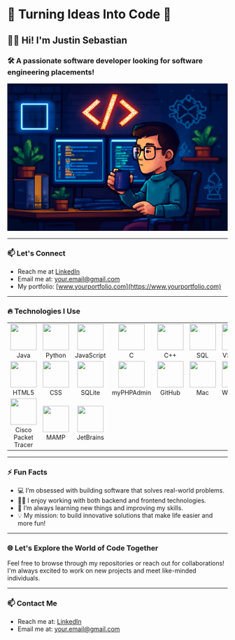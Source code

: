 # 🌟 **Turning Ideas Into Code** 🌟

## 👨‍💻 **Hi! I'm Justin Sebastian**
### 🛠 **A passionate software developer looking for software engineering placements!**
  
![Coding Animation](https://raw.githubusercontent.com/Jseb0/jseb0/refs/heads/main/ChatGPT%20Image%20May%207%2C%202025%2C%2002_54_33%20PM.png)

---

### 📫 **Let's Connect**  
- Reach me at [LinkedIn](https://www.linkedin.com/in/yourprofile)
- Email me at: [your.email@gmail.com](mailto:your.email@gmail.com)
- My portfolio: [www.yourportfolio.com](https://www.yourportfolio.com)

---

### 🔥 **Technologies I Use**

<table align="center">
  <tr>
    <td align="center" width="100">
      <img src="https://skillicons.dev/icons?i=java" width="60" height="60"><br>Java
    </td>
    <td align="center" width="100">
      <img src="https://skillicons.dev/icons?i=python" width="60" height="60"><br>Python
    </td>
    <td align="center" width="100">
      <img src="https://skillicons.dev/icons?i=javascript" width="60" height="60"><br>JavaScript
    </td>
    <td align="center" width="100">
      <img src="https://skillicons.dev/icons?i=c" width="60" height="60"><br>C
    </td>
    <td align="center" width="100">
      <img src="https://skillicons.dev/icons?i=cplusplus" width="60" height="60"><br>C++
    </td>
    <td align="center" width="100">
      <img src="https://skillicons.dev/icons?i=mysql" width="60" height="60"><br>SQL
    </td>
    <td align="center" width="100">
      <img src="https://skillicons.dev/icons?i=vscode" width="60" height="60"><br>VS Code
    </td>
    <td align="center" width="100">
      <img src="https://skillicons.dev/icons?i=git" width="60" height="60"><br>Git
    </td>
  </tr>
  <tr>
    <td align="center" width="100">
      <img src="https://skillicons.dev/icons?i=html" width="60" height="60"><br>HTML5
    </td>
    <td align="center" width="100">
      <img src="https://skillicons.dev/icons?i=css" width="60" height="60"><br>CSS
    </td>
    <td align="center" width="100">
      <img src="https://skillicons.dev/icons?i=sqlite" width="60" height="60"><br>SQLite
    </td>
    <td align="center" width="100">
      <img src="https://skillicons.dev/icons?i=php" width="60" height="60"><br>myPHPAdmin
    </td>
    <td align="center" width="100">
      <img src="https://skillicons.dev/icons?i=github" width="60" height="60"><br>GitHub
    </td>
    <td align="center" width="100">
      <img src="https://skillicons.dev/icons?i=apple" width="60" height="60"><br>Mac
    </td>
    <td align="center" width="100">
      <img src="https://skillicons.dev/icons?i=windows" width="60" height="60"><br>Windows
    </td>
    <td align="center" width="100">
      <img src="https://skillicons.dev/icons?i=linux" width="60" height="60"><br>Linux
    </td>
  </tr>
  <tr>
    <td align="center" width="100">
      <img src="https://skillicons.dev/icons?i=ciscopackettracer" width="60" height="60"><br>Cisco Packet Tracer
    </td>
    <td align="center" width="100">
      <img src="https://skillicons.dev/icons?i=mamp" width="60" height="60"><br>MAMP
    </td>
    <td align="center" width="100">
      <img src="https://skillicons.dev/icons?i=jetbrains" width="60" height="60"><br>JetBrains
    </td>
  </tr>
</table>

---

### ⚡ **Fun Facts**

- 💻 I’m obsessed with building software that solves real-world problems.
- 🧑‍💻 I enjoy working with both backend and frontend technologies.
- 🧠 I’m always learning new things and improving my skills.
- 💡 My mission: to build innovative solutions that make life easier and more fun!

---


### 🌐 **Let's Explore the World of Code Together**  
Feel free to browse through my repositories or reach out for collaborations! I'm always excited to work on new projects and meet like-minded individuals.

---

### 📫 **Contact Me**
- Reach me at: [LinkedIn](https://www.linkedin.com/in/yourprofile)
- Email me at: [your.email@gmail.com](mailto:your.email@gmail.com)

